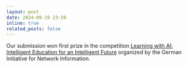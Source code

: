 ```yaml
---
layout: post
date: 2024-09-19 23:59
inline: true
related_posts: false
---
```


Our submission won first prize in the competition [Learning with AI: Intelligent Education for an Intelligent Future](https://dini.de/wettbewerbe/wettbewerb-20232024) organized by the German Initiative for Network Information.
